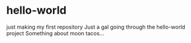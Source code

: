 # hello-world
just making my first repository
Just a gal going through the hello-world project
Something about moon tacos...
